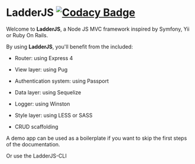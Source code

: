 # LadderJS [![Codacy Badge](https://api.codacy.com/project/badge/Grade/ed3aa4d4c05243e0977af37fca4a8584)](https://www.codacy.com/app/havenS/ladderjs?utm_source=github.com&amp;utm_medium=referral&amp;utm_content=havenS/ladderjs&amp;utm_campaign=Badge_Grade)

Welcome to **LadderJS**, a Node JS MVC framework inspired by Symfony, Yii or Ruby On Rails.

By using **LadderJS**, you'll benefit from the included:

* Router: using Express 4

* View layer: using Pug

* Authentication system: using Passport

* Data layer: using Sequelize

* Logger: using Winston

* Style layer: using LESS or SASS

* CRUD scaffolding

A demo app can be used as a boilerplate if you want to skip the first steps of the documentation.

Or use the LadderJS-CLI

